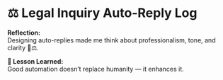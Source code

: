 # ⚖️ Legal Inquiry Auto-Reply Log

**Reflection:**  
Designing auto-replies made me think about professionalism, tone, and clarity 💬⚖️.

**💭 Lesson Learned:**  
Good automation doesn’t replace humanity — it enhances it.
